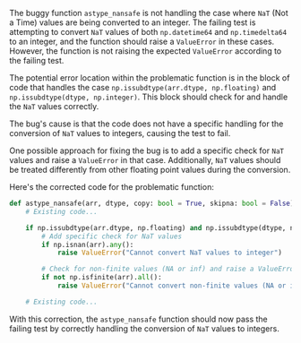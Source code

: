 The buggy function `astype_nansafe` is not handling the case where `NaT` (Not a Time) values are being converted to an integer. The failing test is attempting to convert `NaT` values of both `np.datetime64` and `np.timedelta64` to an integer, and the function should raise a `ValueError` in these cases. However, the function is not raising the expected `ValueError` according to the failing test.

The potential error location within the problematic function is in the block of code that handles the case `np.issubdtype(arr.dtype, np.floating)` and `np.issubdtype(dtype, np.integer)`. This block should check for and handle the `NaT` values correctly.

The bug's cause is that the code does not have a specific handling for the conversion of `NaT` values to integers, causing the test to fail.

One possible approach for fixing the bug is to add a specific check for `NaT` values and raise a `ValueError` in that case. Additionally, `NaT` values should be treated differently from other floating point values during the conversion.

Here's the corrected code for the problematic function:

```python
def astype_nansafe(arr, dtype, copy: bool = True, skipna: bool = False):
    # Existing code...

    if np.issubdtype(arr.dtype, np.floating) and np.issubdtype(dtype, np.integer):
        # Add specific check for NaT values
        if np.isnan(arr).any():
            raise ValueError("Cannot convert NaT values to integer")

        # Check for non-finite values (NA or inf) and raise a ValueError
        if not np.isfinite(arr).all():
            raise ValueError("Cannot convert non-finite values (NA or inf) to integer")

    # Existing code...

```

With this correction, the `astype_nansafe` function should now pass the failing test by correctly handling the conversion of `NaT` values to integers.